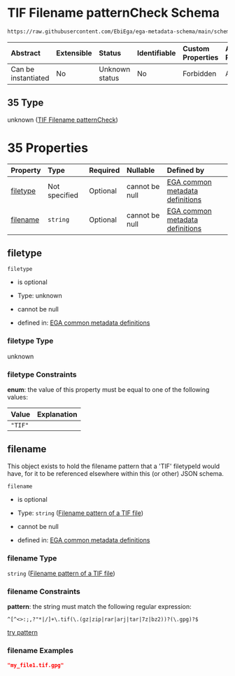 # TIF Filename patternCheck Schema

```txt
https://raw.githubusercontent.com/EbiEga/ega-metadata-schema/main/schemas/EGA.common-definitions.json#/$defs/filenameFiletypePatternCheck/anyOf/35
```



| Abstract            | Extensible | Status         | Identifiable | Custom Properties | Additional Properties | Access Restrictions | Defined In                                                                                           |
| :------------------ | :--------- | :------------- | :----------- | :---------------- | :-------------------- | :------------------ | :--------------------------------------------------------------------------------------------------- |
| Can be instantiated | No         | Unknown status | No           | Forbidden         | Allowed               | none                | [EGA.common-definitions.json\*](../../../schemas/EGA.common-definitions.json "open original schema") |

## 35 Type

unknown ([TIF Filename patternCheck](ega-4-defs-check-filetype-checks-based-on-its-filename-anyof-tif-filename-patterncheck.md))

# 35 Properties

| Property              | Type          | Required | Nullable       | Defined by                                                                                                                                                                                                                                                                                                                                      |
| :-------------------- | :------------ | :------- | :------------- | :---------------------------------------------------------------------------------------------------------------------------------------------------------------------------------------------------------------------------------------------------------------------------------------------------------------------------------------------- |
| [filetype](#filetype) | Not specified | Optional | cannot be null | [EGA common metadata definitions](ega-4-defs-check-filetype-checks-based-on-its-filename-anyof-tif-filename-patterncheck-properties-filetype.md "https://raw.githubusercontent.com/EbiEga/ega-metadata-schema/main/schemas/EGA.common-definitions.json#/$defs/filenameFiletypePatternCheck/anyOf/35/properties/filetype")                       |
| [filename](#filename) | `string`      | Optional | cannot be null | [EGA common metadata definitions](ega-4-defs-check-filetype-checks-based-on-its-filename-anyof-tif-filename-patterncheck-properties-filename-pattern-of-a-tif-file.md "https://raw.githubusercontent.com/EbiEga/ega-metadata-schema/main/schemas/EGA.common-definitions.json#/$defs/filenameFiletypePatternCheck/anyOf/35/properties/filename") |

## filetype



`filetype`

* is optional

* Type: unknown

* cannot be null

* defined in: [EGA common metadata definitions](ega-4-defs-check-filetype-checks-based-on-its-filename-anyof-tif-filename-patterncheck-properties-filetype.md "https://raw.githubusercontent.com/EbiEga/ega-metadata-schema/main/schemas/EGA.common-definitions.json#/$defs/filenameFiletypePatternCheck/anyOf/35/properties/filetype")

### filetype Type

unknown

### filetype Constraints

**enum**: the value of this property must be equal to one of the following values:

| Value   | Explanation |
| :------ | :---------- |
| `"TIF"` |             |

## filename

This object exists to hold the filename pattern that a 'TIF' filetypeId would have, for it to be referenced elsewhere within this (or other) JSON schema.

`filename`

* is optional

* Type: `string` ([Filename pattern of a TIF file](ega-4-defs-check-filetype-checks-based-on-its-filename-anyof-tif-filename-patterncheck-properties-filename-pattern-of-a-tif-file.md))

* cannot be null

* defined in: [EGA common metadata definitions](ega-4-defs-check-filetype-checks-based-on-its-filename-anyof-tif-filename-patterncheck-properties-filename-pattern-of-a-tif-file.md "https://raw.githubusercontent.com/EbiEga/ega-metadata-schema/main/schemas/EGA.common-definitions.json#/$defs/filenameFiletypePatternCheck/anyOf/35/properties/filename")

### filename Type

`string` ([Filename pattern of a TIF file](ega-4-defs-check-filetype-checks-based-on-its-filename-anyof-tif-filename-patterncheck-properties-filename-pattern-of-a-tif-file.md))

### filename Constraints

**pattern**: the string must match the following regular expression:&#x20;

```regexp
^[^<>:;,?"*|/]+\.tif(\.(gz|zip|rar|arj|tar|7z|bz2))?(\.gpg)?$
```

[try pattern](https://regexr.com/?expression=%5E%5B%5E%3C%3E%3A%3B%2C%3F%22*%7C%2F%5D%2B%5C.tif\(%5C.\(gz%7Czip%7Crar%7Carj%7Ctar%7C7z%7Cbz2\)\)%3F\(%5C.gpg\)%3F%24 "try regular expression with regexr.com")

### filename Examples

```json
"my_file1.tif.gpg"
```
